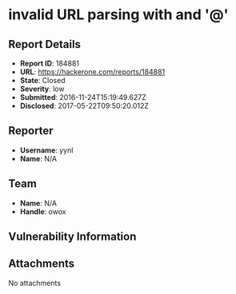 # invalid URL parsing with and '@'

## Report Details
- **Report ID**: 184881
- **URL**: https://hackerone.com/reports/184881
- **State**: Closed
- **Severity**: low
- **Submitted**: 2016-11-24T15:19:49.627Z
- **Disclosed**: 2017-05-22T09:50:20.012Z

## Reporter
- **Username**: yynl
- **Name**: N/A

## Team
- **Name**: N/A
- **Handle**: owox

## Vulnerability Information


## Attachments
No attachments
